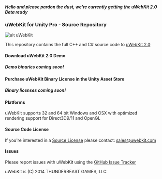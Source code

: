 ##### Hello and please pardon the dust, we're currently getting the uWebKit 2.0 Beta ready

### uWebKit for Unity Pro - Source Repository

![alt uWebKit](http://www.uwebkit.com/static/downloads/uwebkit/uWebKit_FeaturePage.jpg)

This repository contains the full C++ and C# source code to [uWebKit 2.0](http://www.uWebKit.com) 

#### Download uWebKit 2.0 Demo

##### Demo binaries coming soon!

#### Purchase uWebKit Binary License in the Unity Asset Store

##### Binary licenses coming soon!

#### Platforms

uWebKit supports 32 and 64 bit Windows and OSX with optimized rendering support for Direct3D9/11 and OpenGL

#### Source Code License

If you're interested in a [Source License](https://github.com/uWebKit/uWebKit/blob/uWebKit2-Beta/UWEBKIT_LICENSE_SOURCE.txt) please contact: sales@uwebkit.com   

#### Issues

Please report issues with uWebKit using the [GitHub Issue Tracker](https://github.com/uWebKit/uWebKit/issues)

uWebKit is (C) 2014 THUNDERBEAST GAMES, LLC

